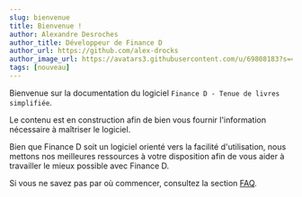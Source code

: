 ```yaml
---
slug: bienvenue
title: Bienvenue !
author: Alexandre Desroches
author_title: Développeur de Finance D
author_url: https://github.com/alex-drocks
author_image_url: https://avatars3.githubusercontent.com/u/69808183?s=460&u=209132f93efd38e59b62bd617a6d4b4ebb14e5e3&v=4
tags: [nouveau]
---
```


Bienvenue sur la documentation
du logiciel `Finance D - Tenue de livres simplifiée`.

Le contenu est en construction afin de bien vous fournir 
l'information nécessaire à maîtriser le logiciel.

Bien que Finance D soit un logiciel orienté vers la facilité 
d'utilisation, nous mettons nos meilleures 
ressources à votre disposition 
afin de vous aider à travailler le mieux possible
avec Finance D.

Si vous ne savez pas par où commencer, consultez la section
[FAQ](faq).